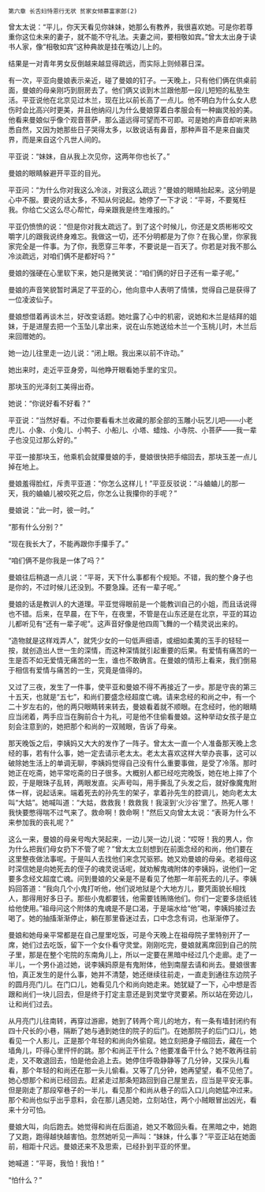     第六章 长舌妇恃恩行无状 贫家女倾慕富家郎(2) 

   曾太太说：“平儿，你天天看见你妹妹，她那么有教养，我很喜欢她。可是你若尊重你这位未来的妻子，就不能不守礼法。夫妻之间，要相敬如宾。”曾太太出身于读书人家，像“相敬如宾”这种典故是挂在嘴边儿上的。

   结果是一对青年男女反倒越来越显得疏远，而实际上则倾慕日深。

   有一次，平亚向曼娘表示亲近，碰了曼娘的钉子。一天晚上，只有他们俩在供桌前面，曼娘的母亲刚巧到厨房去了。他们俩又谈到木兰跟他那一段儿短短的私塾生活。平亚说他在北京见过木兰，现在比以前长高了一点儿。他不明白为什么女人悲伤时会比高兴时更美，并且他纳闷儿为什么曼娘穿着白孝服会有一种幽灵般的美。他看来曼娘似乎像个观音菩萨，那么遥远得可望而不可即。可是她的声音却听来熟悉自然，又因为她那些日子哭得太多，以致说话有鼻音，那种声音不是来自幽灵界，而是来自这个凡世人间的。

   平亚说：“妹妹，自从我上次见你，这两年你也长了。”

   曼娘的眼睛躲避开平亚的目光。

   平亚问：“为什么你对我这么冷淡，对我这么疏远？”曼娘的眼睛抬起来。这分明是心中不服。要说的话太多，不知从何说起。她停了一下才说：“平哥，不要冤枉我。你给亡父这么尽心帮忙，母亲跟我是终生难报的。”

   平亚仍愤愤的说：“但是你对我太疏远了。到了这个时候儿，你还是文质彬彬咬文嚼字儿的跟我说终身难忘。我做这一切，还不分明都是为了你？在我心里，你家我家完全是一件事。为了你，我愿穿三年孝，不要说是一百天了。你若是对我不那么冷淡疏远，对咱们俩不是都好吗？”

   曼娘的强硬在心里软下来，她只是微笑说：“咱们俩的好日子还有一辈子呢。”

   曼娘的声音笑貌暂时满足了平亚的心，他向意中人表明了情愫，觉得自己是获得了一位凌波仙子。

   曼娘想借着再谈木兰，好改变话题。她吐露了心中的机密，说她和木兰是结拜的姐妹，于是进屋去把一个玉坠儿拿出来，说在山东她送给木兰一个玉桃儿时，木兰后来回赠她的。

   她一边儿往里走一边儿说：“闭上眼。我出来以前不许动。”

   她出来时，走近平亚身旁，叫他睁开眼看她手里的宝贝。

   那块玉的光泽刻工美得出奇。

   她说：“你说好看不好看？”

   平亚说：“当然好看。不过你要看看木兰收藏的那全部的玉雕小玩艺儿吧——小老虎儿、小象、小兔儿、小鸭子、小船儿、小塔、蜡烛、小寺院、小菩萨——我一辈子也没见过那么好的。”

   平亚一接那块玉，他乘机会就攥曼娘的手，曼娘很快把手缩回去，那块玉差一点儿掉在地上。

   曼娘羞得脸红，斥责平亚道：“你怎么这样儿！”平亚反驳说：“斗蛐蛐儿的那一天，我的蛐蛐儿被咬死之后，你怎么让我攥你的手呢？”

   曼娘说：“此一时，彼一时。”

   “那有什么分别？”

   “现在我长大了，不能再跟你手攥手了。”

   “咱们俩不是你我是一体了吗？”

   曼娘往后稍退一点儿说：“平哥，天下什么事都有个规矩。不错，我的整个身子也是你的，不过时候儿还没到。不要急躁。还有一辈子呢。”

   曼娘的话是教训人的大道理。平亚觉得眼前是一个能教训自己的小姐，而且话说得也不错。后来，在早晨，在下午，在夜里，不管是在山东还是在北京，平亚的耳边儿都听见有“还有一辈子呢”。这声音好像是他四周飞舞的一个精灵说出来的。

   “造物就是这样戏弄人”，就凭少女的一句低声细语，或细如柔荑的玉手的轻轻一按，就创造出人世一生的深情，而这种深情就引起重要的后果。有爱情有痛苦的一生是否不如无爱情无痛苦的一生，谁也不敢确言。在曼娘的情形上看来，我们倒易于相信有爱情与痛苦的一生，究竟是值得的。

   又过了三夜，发生了一件事，使平亚和曼娘不得不再接近了一步。那是守丧的第三十五天，也就是“五七”，和尚们要盛念经超度亡魂。请来念经的和尚之中，有一个二十岁左右的，他的两只眼睛转来转去，曼娘看着就不顺眼。在念经时，他的眼睛应当闭着，两手应当在胸前合十为礼，可是他不住偷看曼娘。这种举动女孩子是立刻会注意到的，她把那个和尚的一双贼眼，告诉了母亲。

   那天晚饭之后，李姨妈又大大的发作了一阵子。曾太太一直一个人准备那天晚上念经的事，若有什么事，她一定去请示老太太。老太太喜欢这样大举办丧事，这可以破除她生活上的单调无聊，李姨妈觉得自己没有什么重要事做，是受了冷落。那时她正在吃斋，她平常吃斋的日子很多。大概别人都已经吃完晚饭，她在地上摔了个跤，于是眼珠子乱转，两眼发直。尖声号叫，用手撕乱了头发之后，就好像魔鬼附体一样，说起话来。端着死去的孙先生的架子，拿着孙先生的腔调儿，她向老太太叫“大姑”。她喊叫道：“大姑，救救我！救救我！我滚到‘火沙谷’里了。热死人哪！我快要憋得喘不过气来了。救命啊！救命啊！”然后又向曾太太说：“表哥为什么不来参加我的丧礼呢？”

   这么一来，曼娘的母亲号啕大哭起来，一边儿哭一边儿说：“哎呀！我的男人，你为什么把我们母女扔下不管了呢？”曾太太立刻想到在前面念经的和尚，他们要在这里整夜做法事呢。于是叫人去找他们来念咒驱邪。她又劝曼娘的母亲。老祖母这时深信她是向她死去的侄子的魂灵说话呢，就劝解鬼魂附体的李姨妈，说他们一定要多念经文超度亡魂。问到曼娘的父亲是不是看见了他那一年前死去的儿子。李姨妈回答道：“我向几个小鬼打听他，他们说地狱是个大地方儿，要凭面貌长相找人，那得用好多日子。那些小鬼都要钱，他需要钱贿赂他们。你们一定要多烧纸钱给他使用。”祖母问这个附体的鬼魂是不是口渴，于是端水给“他”喝，李姨妈接过去喝了。她的抽搐渐渐停止，躺在那里昏迷过去，口中念念有词，也渐渐停了。

   曼娘和她母亲平常都是在自己屋里吃饭，可是今天晚上在祖母院子里特别开了一席，她们过去吃饭，留下一个女仆看守灵堂。刚刚吃完，曼娘就离席回到自己的院子里，那是在整个宅院的东南角儿上，所以一定要在黑暗中经过几个走廊。走了一半儿，一个男仆追过她，说李姨妈原是有鬼附体，他到南屋去请和尚去。曼娘很害怕，真正发生的是什么事，她并不清楚，她还继续往前走，一直走到通往东边院子的圆月亮门儿。在门口儿，她看见几个和尚向她走来。她犹疑了一下，心中想是否跟和尚们一块儿回去，但是终于打定主意还是到灵堂守灵要紧。所以站在旁边儿，让和尚们过去。

   从月亮门儿往南转，再穿过游廊，她到了转两个弯儿的地方，有一条有墙封闭约有四十尺长的小巷，隔断了她与通到她住的院子的后门。在她那院子的后门口儿，她看见一个人影儿，正是那个年轻的和尚向外偷窥。她立刻把身子缩回去，藏在一个墙角儿，吓得心里怦怦的跳。那个和尚正干什么？他要准备干什么？她不敢再往前走，又不敢退回去，怕是他会追上去。她停住呼吸静静等了几分钟，又探头儿看看，那个年轻的和尚还在那一头儿偷看。又等了几分钟，她再望望，看不见他了。她心想那个和尚已经回去。赶紧走过那条短路回到自己屋里去，应当是平安无事。但是刚走了那段窄巷子的一半儿，看见那个和尚从巷子的后入口儿向她猛冲过来。那个和尚也似乎出乎意料，会在那儿遇见她，立刻站住，两个小贼眼冒出凶光，看来十分可怕。

   曼娘大叫，向后跑去。她觉得和尚在后面追，她又不敢回头看。在黑暗之中，她跑了又跑，跑得越快越害怕。忽然她听见一声叫：“妹妹，什么事？”平亚正站在她面前，相距十尺远。曼娘还来不及思索，已经扑到平亚的怀里。

   她喊道：“平哥，我怕！我怕！”

   “怕什么？”

